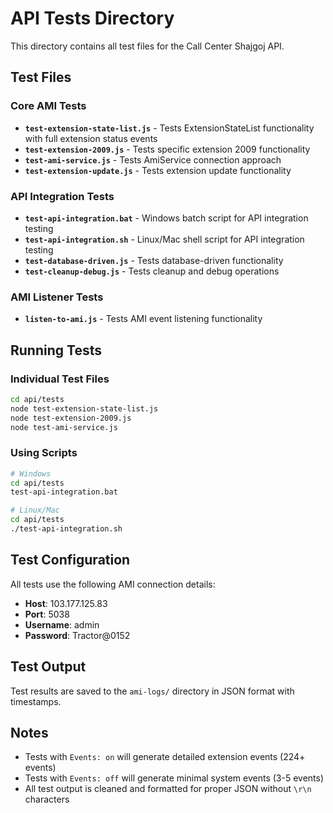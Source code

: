 # API Tests Directory

This directory contains all test files for the Call Center Shajgoj API.

## Test Files

### Core AMI Tests
- **`test-extension-state-list.js`** - Tests ExtensionStateList functionality with full extension status events
- **`test-extension-2009.js`** - Tests specific extension 2009 functionality
- **`test-ami-service.js`** - Tests AmiService connection approach
- **`test-extension-update.js`** - Tests extension update functionality

### API Integration Tests
- **`test-api-integration.bat`** - Windows batch script for API integration testing
- **`test-api-integration.sh`** - Linux/Mac shell script for API integration testing
- **`test-database-driven.js`** - Tests database-driven functionality
- **`test-cleanup-debug.js`** - Tests cleanup and debug operations

### AMI Listener Tests
- **`listen-to-ami.js`** - Tests AMI event listening functionality

## Running Tests

### Individual Test Files
```bash
cd api/tests
node test-extension-state-list.js
node test-extension-2009.js
node test-ami-service.js
```

### Using Scripts
```bash
# Windows
cd api/tests
test-api-integration.bat

# Linux/Mac
cd api/tests
./test-api-integration.sh
```

## Test Configuration

All tests use the following AMI connection details:
- **Host**: 103.177.125.83
- **Port**: 5038
- **Username**: admin
- **Password**: Tractor@0152

## Test Output

Test results are saved to the `ami-logs/` directory in JSON format with timestamps.

## Notes

- Tests with `Events: on` will generate detailed extension events (224+ events)
- Tests with `Events: off` will generate minimal system events (3-5 events)
- All test output is cleaned and formatted for proper JSON without `\r\n` characters
